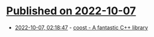 # [Published on 2022-10-07](index.md)

* [2022-10-07, 02:18:47](https://lobste.rs/s/i5wkp8/coost_fantastic_c_library) - [coost - A fantastic C++ library](https://github.com/idealvin/coost)
